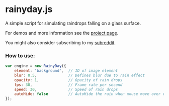 # rainyday.js

A simple script for simulating raindrops falling on a glass surface.

For demos and more information see the [project page](http://maroslaw.github.io/rainyday.js/).

You might also consider subscribing to my [subreddit](http://www.reddit.com/r/rainydayjs/).

### How to use:

```js
var engine = new RainyDay({
    element: 'background',  // ID of image element
    blur: 0.5,              // Defines blur due to rain effect
    opacity: 1,             // Opacity of rain drops
    fps: 30,                // Frame rate per second
    speed: 30,              // Speed of rain drops
    autoHide: false         // AutoHide the rain when mouse move over element
});
```
